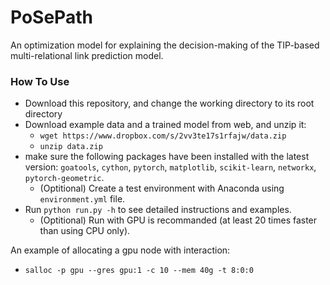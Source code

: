 # PoSePath

An optimization model for explaining the decision-making of the TIP-based multi-relational link prediction model.

### How To Use

- Download this repository, and change the working directory to its root directory
- Download example data and a trained model from web, and unzip it:
    - `wget https://www.dropbox.com/s/2vv3te17s1rfajw/data.zip `
    - `unzip data.zip`
- make sure the following packages have been installed with the latest version: `goatools`, `cython`, `pytorch`, `matplotlib`, `scikit-learn`, `networkx`, `pytorch-geometric`.
    - (Optitional) Create a test environment with Anaconda using `environment.yml` file.
- Run `python run.py -h` to see detailed instructions and examples. 
    - (Optitional) Run with GPU is recommanded (at least 20 times faster than using CPU only). 

An example of allocating a gpu node with interaction: 
- `salloc -p gpu --gres gpu:1 -c 10 --mem 40g -t 8:0:0`
